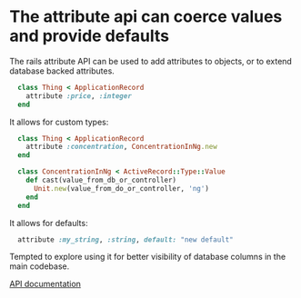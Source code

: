 # The attribute api can coerce values and provide defaults 

The rails attribute API can be used to add attributes to objects, or to extend
database backed attributes.

```ruby
  class Thing < ApplicationRecord
    attribute :price, :integer
  end
```

It allows for custom types:

```ruby
  class Thing < ApplicationRecord
    attribute :concentration, ConcentrationInNg.new
  end

  class ConcentrationInNg < ActiveRecord::Type::Value
    def cast(value_from_db_or_controller)
      Unit.new(value_from_do_or_controller, 'ng')
    end
  end
```

It allows for defaults:
```ruby
  attribute :my_string, :string, default: "new default"
```

Tempted to explore using it for better visibility of database columns in
the main codebase.

[API documentation](https://api.rubyonrails.org/classes/ActiveRecord/Attributes/ClassMethods.html)
